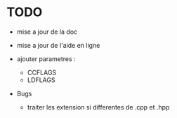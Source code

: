 # TODO

* mise a jour de la doc
* mise a jour de l'aide en ligne

* ajouter parametres :
  *  CCFLAGS
  *  LDFLAGS


* Bugs
  * traiter les extension si differentes de .cpp et .hpp